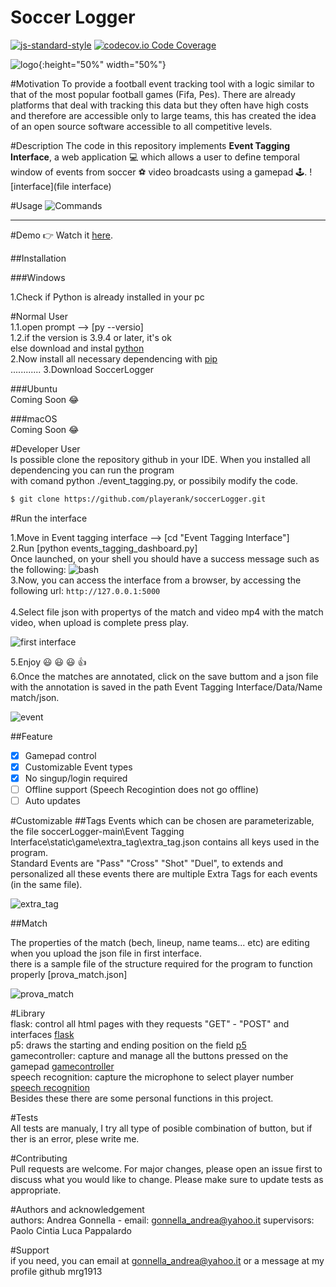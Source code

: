# Soccer Logger
[![js-standard-style](https://img.shields.io/badge/code%20style-standard-brightgreen.svg?style=flat)](https://github.com/feross/standard)
[![codecov.io Code Coverage](https://img.shields.io/codecov/c/github/dwyl/hapi-auth-jwt2.svg?maxAge=2592000)](https://codecov.io/github/dwyl/hapi-auth-jwt2?branch=master)

![logo](/Scheme/Logo1.png){:height="50%" width="50%"}

#Motivation
To provide a football event tracking tool with a logic similar to that of the most popular football games (Fifa, Pes). 
There are already platforms that deal with tracking this data but they often have high costs and therefore are accessible only to large teams, this has created the idea of ​​an open source software accessible to all competitive levels.

#Description
The code in this repository implements **Event Tagging Interface**, a web application :computer: which allows a user to define temporal window of events from soccer :soccer: video broadcasts using a gamepad :joystick:. 
![interface](file interface)

#Usage
![Commands](/Scheme/controller.jpg)

******************************************************************************************************************************************************************
#Demo
:point_right: Watch it <a href="https://www.youtube.com/watch?v=6SG2Mjpv8YE">here</a>.
<br>

##Installation

###Windows

1.Check if Python is already installed in your pc

#Normal User<br/>
1.1.open prompt --> [py --versio] <br/>
1.2.if the version is 3.9.4 or later, it's ok<br/>
  else download and instal [python](https://www.python.org/downloads/) <br/>
2.Now install all necessary dependencing with [pip](https://pypi.org/project/pip/)<br/>
............
3.Download SoccerLogger<br/>

###Ubuntu<br/>
Coming Soon
:joy:

###macOS<br/>
Coming Soon
:joy:


#Developer User<br/>
Is possible clone the repository github in your IDE. When you installed all dependencing you can run the program<br/> with comand python ./event_tagging.py, or possibily modify the code.<br/>
```sh
$ git clone https://github.com/playerank/soccerLogger.git
```

#Run the interface

1.Move in Event tagging interface --> [cd "Event Tagging Interface"]<br/>
2.Run [python events_tagging_dashboard.py]<br/>
Once launched, on your shell you should have a success message such as the following:
![bash](/Scheme/bash.png)  
3.Now, you can access the interface from a browser, by accessing the following url: ```http://127.0.0.1:5000```<br/>                                                                   
4.Select file json with propertys of the match and video mp4 with the match video, when upload is complete press play.

![first interface](/Scheme/upload_files.png)

5.Enjoy :smiley: :smiley: :smiley: :thumbsup:<br/>
6.Once the matches are annotated, click on the save buttom and a json file with the annotation is saved in the path Event Tagging Interface/Data/Name match/json.

![event](/Scheme/envet_interface.png)



##Feature

- [x] Gamepad control
- [x] Customizable Event types
- [x] No singup/login required
- [ ] Offline support (Speech Recogintion does not go offline)
- [ ] Auto updates

#Customizable
##Tags
Events which can be chosen are parameterizable, the file soccerLogger-main\Event Tagging <br/>Interface\static\game\extra_tag\extra_tag.json contains all keys used in the program. <br/>
Standard Events are "Pass" "Cross" "Shot" "Duel", to extends and personalized all these events there are multiple Extra Tags for each events (in the same file).

![extra_tag](/Scheme/extra_tag.png)

##Match

The properties of the match (bech, lineup, name teams... etc) are editing when you upload the json file in first interface.<br/>
there is a sample file of the structure required for the program to function properly [prova_match.json]

![prova_match](/Scheme/prova_match.png)

#Library<br/>
flask: control all html pages with they requests "GET" - "POST" and interfaces [flask](https://flask.palletsprojects.com/en/1.1.x/)<br/>
p5: draws the starting and ending position on the field [p5](https://p5js.org/)<br/>
gamecontroller: capture and manage all the buttons pressed on the gamepad [gamecontroller](https://github.com/alvaromontoro/gamecontroller.js)<br/>
speech recognition: capture the microphone to select player number [speech recognition](https://developer.mozilla.org/en-US/docs/Web/API/SpeechRecognition)<br/>
Besides these there are some personal functions in this project.

#Tests<br/>
All tests are manualy, I try all type of posible combination of button, but if ther is an error, plese write me.

#Contributing<br/>
Pull requests are welcome. For major changes, please open an issue first to discuss what you would like to change.
Please make sure to update tests as appropriate.

#Authors and acknowledgement<br/>
authors: Andrea Gonnella - email: gonnella_andrea@yahoo.it
supervisors:	Paolo Cintia
		Luca Pappalardo 

#Support<br/>
if you need, you can email at gonnella_andrea@yahoo.it or a message at my profile github mrg1913


